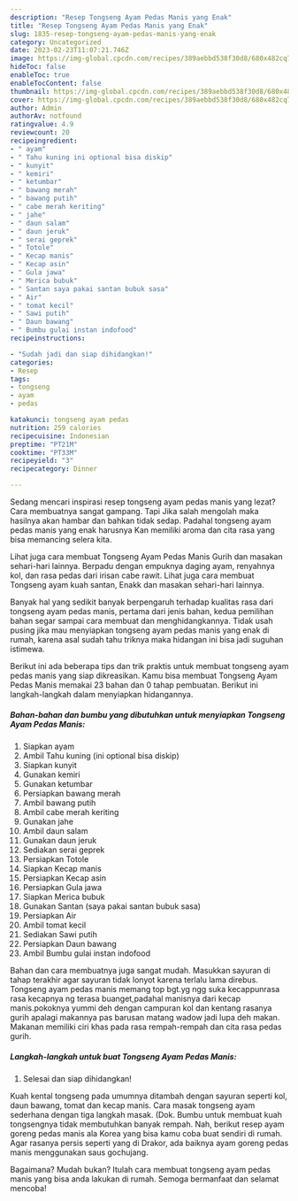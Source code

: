```yaml
---
description: "Resep Tongseng Ayam Pedas Manis yang Enak"
title: "Resep Tongseng Ayam Pedas Manis yang Enak"
slug: 1835-resep-tongseng-ayam-pedas-manis-yang-enak
category: Uncategorized
date: 2023-02-23T11:07:21.746Z
image: https://img-global.cpcdn.com/recipes/389aebbd538f30d8/680x482cq70/tongseng-ayam-pedas-manis-foto-resep-utama.jpg
hideToc: false
enableToc: true
enableTocContent: false
thumbnail: https://img-global.cpcdn.com/recipes/389aebbd538f30d8/680x482cq70/tongseng-ayam-pedas-manis-foto-resep-utama.jpg
cover: https://img-global.cpcdn.com/recipes/389aebbd538f30d8/680x482cq70/tongseng-ayam-pedas-manis-foto-resep-utama.jpg
author: Admin
authorAv: notfound
ratingvalue: 4.9
reviewcount: 20
recipeingredient:
- " ayam"
- " Tahu kuning ini optional bisa diskip"
- " kunyit"
- " kemiri"
- " ketumbar"
- " bawang merah"
- " bawang putih"
- " cabe merah keriting"
- " jahe"
- " daun salam"
- " daun jeruk"
- " serai geprek"
- " Totole"
- " Kecap manis"
- " Kecap asin"
- " Gula jawa"
- " Merica bubuk"
- " Santan saya pakai santan bubuk sasa"
- " Air"
- " tomat kecil"
- " Sawi putih"
- " Daun bawang"
- " Bumbu gulai instan indofood"
recipeinstructions:

- "Sudah jadi dan siap dihidangkan!"
categories:
- Resep
tags:
- tongseng
- ayam
- pedas

katakunci: tongseng ayam pedas 
nutrition: 259 calories
recipecuisine: Indonesian
preptime: "PT21M"
cooktime: "PT33M"
recipeyield: "3"
recipecategory: Dinner

---
```



Sedang mencari inspirasi resep tongseng ayam pedas manis yang lezat? Cara membuatnya sangat gampang. Tapi Jika salah mengolah maka hasilnya akan hambar dan bahkan tidak sedap. Padahal tongseng ayam pedas manis yang enak harusnya Kan memiliki aroma dan cita rasa yang bisa memancing selera kita.


Lihat juga cara membuat Tongseng Ayam Pedas Manis Gurih dan masakan sehari-hari lainnya. Berpadu dengan empuknya daging ayam, renyahnya kol, dan rasa pedas dari irisan cabe rawit. Lihat juga cara membuat Tongseng ayam kuah santan, Enakk dan masakan sehari-hari lainnya.

Banyak hal yang sedikit banyak berpengaruh terhadap kualitas rasa dari tongseng ayam pedas manis, pertama dari jenis bahan, kedua pemilihan bahan segar sampai cara membuat dan menghidangkannya. Tidak usah pusing jika mau menyiapkan tongseng ayam pedas manis yang enak di rumah, karena asal sudah tahu triknya maka hidangan ini bisa jadi suguhan istimewa.


Berikut ini ada beberapa tips dan trik praktis untuk membuat tongseng ayam pedas manis yang siap dikreasikan. Kamu bisa membuat Tongseng Ayam Pedas Manis memakai 23 bahan dan 0 tahap pembuatan. Berikut ini langkah-langkah dalam menyiapkan hidangannya.

<!--inarticleads1-->

##### Bahan-bahan dan bumbu yang dibutuhkan untuk menyiapkan Tongseng Ayam Pedas Manis:

1. Siapkan  ayam
1. Ambil  Tahu kuning (ini optional bisa diskip)
1. Siapkan  kunyit
1. Gunakan  kemiri
1. Gunakan  ketumbar
1. Persiapkan  bawang merah
1. Ambil  bawang putih
1. Ambil  cabe merah keriting
1. Gunakan  jahe
1. Ambil  daun salam
1. Gunakan  daun jeruk
1. Sediakan  serai geprek
1. Persiapkan  Totole
1. Siapkan  Kecap manis
1. Persiapkan  Kecap asin
1. Persiapkan  Gula jawa
1. Siapkan  Merica bubuk
1. Gunakan  Santan (saya pakai santan bubuk sasa)
1. Persiapkan  Air
1. Ambil  tomat kecil
1. Sediakan  Sawi putih
1. Persiapkan  Daun bawang
1. Ambil  Bumbu gulai instan indofood


Bahan dan cara membuatnya juga sangat mudah. Masukkan sayuran di tahap terakhir agar sayuran tidak lonyot karena terlalu lama direbus. Tongseng ayam pedas manis memang top bgt.yg ngg suka kecappunrasa rasa kecapnya ng terasa buanget,padahal manisnya dari kecap manis.pokoknya yummi deh dengan campuran kol dan kentang rasanya gurih apalagi makannya pas barusan matang wadow jadi lupa deh makan. Makanan memiliki ciri khas pada rasa rempah-rempah dan cita rasa pedas gurih. 

<!--inarticleads2-->

##### Langkah-langkah untuk buat Tongseng Ayam Pedas Manis:


1. Selesai dan siap dihidangkan!

Kuah kental tongseng pada umumnya ditambah dengan sayuran seperti kol, daun bawang, tomat dan kecap manis. Cara masak tongseng ayam sederhana dengan tiga langkah masak. (Dok. Bumbu untuk membuat kuah tongsengnya tidak membutuhkan banyak rempah. Nah, berikut resep ayam goreng pedas manis ala Korea yang bisa kamu coba buat sendiri di rumah. Agar rasanya persis seperti yang di Drakor, ada baiknya ayam goreng pedas manis menggunakan saus gochujang. 

Bagaimana? Mudah bukan? Itulah cara membuat tongseng ayam pedas manis yang bisa anda lakukan di rumah. Semoga bermanfaat dan selamat mencoba!
